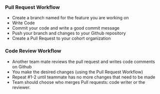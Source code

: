### Pull Request Workflow

- Create a branch named for the feature you are working on
- Write Code
- Commit your code and write a good commit message
- Push your branch and changes to your Github repository
- Create a Pull Request to your cohort organization


### Code Review Workflow

- Another team mate reviews the pull request and writes code comments on Github
- You make the desired changes (using the Pull Request Workflow)
- Repeat #1-2 until teammate has no more changes that need to be made
- Team should choose who merges Pull requests: code writer or the reviewer.
